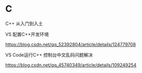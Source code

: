 # C
C++ 从入门到入土

VS 配置C++开发环境

https://blog.csdn.net/qq_52392804/article/details/124779708



VS Code运行C++ 控制台中文乱码问题解决

https://blog.csdn.net/qq_45740349/article/details/109249254